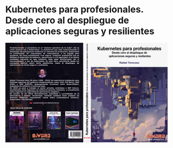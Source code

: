 # Kubernetes para profesionales. Desde cero al despliegue de aplicaciones seguras y resilientes

![Portada](imagenes/portada.jpeg)